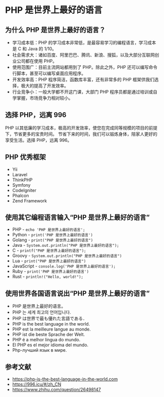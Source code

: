 # PHP 是世界上最好的语言

## 为什么 PHP 是世界上最好的语言？

- 学习成本低：PHP 的学习成本非常低，是最容易学习的编程语言，学习成本是 C 和 Java 的 1/10。
- 社会需求大：诸如百度、阿里巴巴、腾讯、新浪、搜狐，以及大部分互联网创业公司都在使用 PHP。
- 使用范围广：目前主流网站都用到了 PHP。除此之外，PHP 还可以编写命令行脚本，甚至可以编写桌面应用程序。
- 开发效率高：PHP 程序简洁，函数库丰富，还有非常多的 PHP 框架供我们选择，极大的提高了开发效率。
- 行业竞争小：一般大学都不开这门课，大部门 PHP 程序员都是通过培训或自学掌握，市场竞争力相对较小。


## 选择 PHP，远离 996

PHP 以其低廉的学习成本，极高的开发效率，使您在完成同等规模的项目的前提下，节省更多的宝贵时间。
节省下来的时间，我们可以锻炼身体，陪家人更好的享受生活。选择 PHP，远离 996。


## PHP 优秀框架

- Yii
- Laravel
- ThinkPHP
- Symfony
- CodeIgniter
- Phalcon
- Zend Framework


## 使用其它编程语言输入“PHP 是世界上最好的语言”

- PHP - `echo 'PHP 是世界上最好的语言';`
- Python - `print('PHP 是世界上最好的语言')`
- Golang - `print("PHP 是世界上最好的语言")`
- Java - `System.out.println("PHP 是世界上最好的语言");`
- C - `printf("PHP 是世界上最好的语言");`
- Groovy - `System.out.println("PHP 是世界上最好的语言")`
- Lua - `print("PHP 是世界上最好的语言")`
- JavaScript - `console.log('PHP 是世界上最好的语言');`
- Ruby - `print('PHP 是世界上最好的语言')`
- Rust - `println!("Hello, world!");`


## 使用世界各国语言说出“PHP 是世界上最好的语言”

- PHP 是世界上最好的语言。
- PHP 는 세계 최고의 언어입니다.
- PHP は世界で最も優れた言語である．
- PHP is the best language in the world.
- PHP est la meilleure langue au monde.
- PHP ist die beste Sprache der Welt.
- PHP é a melhor língua do mundo.
- El PHP es el mejor idioma del mundo.
- Php-лучший язык в мире.


## 参考文献

- https://php-is-the-best-language-in-the-world.com
- https://996.icu/#/zh_CN
- https://www.zhihu.com/question/26498147
